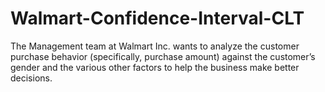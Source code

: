 # Walmart-Confidence-Interval-CLT
The Management team at Walmart Inc. wants to analyze the customer purchase behavior (specifically, purchase amount) against the customer’s gender and the various other factors to help the business make better decisions. 
